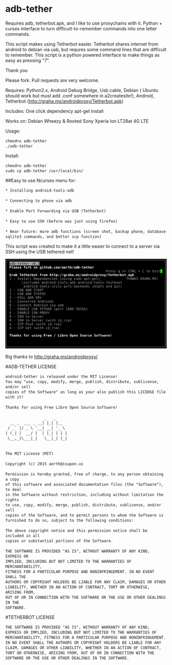 # adb-tether

Requires adb, tetherbot.apk, and I like to use proxychains with it. Python + curses interface to turn difficult-to-remember commands into one letter commands.

This script makes using Tetherbot easier. Tetherbot shares internet from android to debian via usb, but requres some command lines that are difficult to remember. This script is a python powered interface to make things as easy as pressing "7". 

Thank you

Please fork. Pull requests are very welcome.

Requires: Python2.x, Android Debug Bridge, Usb cable, Debian ( Ubuntu should work but must add .conf somewhere in a2createsite!), Android, Tetherbot (http://graha.ms/androidproxy/Tetherbot.apk)

Includes: One click dependency apt-get install

Works on: Debian Wheezy & Rooted Sony Xperia Ion LT28at 4G LTE


Usage: 
```
chmod+x adb-tether
./adb-tether
```

Install: 
```
chmod+x adb-tether
sudo cp adb-tether /usr/local/bin/
```



##Easy to use Ncurses menu for:

    * Installing android-tools-adb
    
    * Connecting to phone via adb
    
    * Enable Port Forwarding via USB (Tetherbot)
    
    * Easy to use SSH (before was just using firefox)

    * Near future: more adb functions (screen shot, backup phone, database sqlite3 commands, and better scp function)
    

This script was created to make it a little easier to connect to a server via SSH using the USB tethered net!

![Android Debian USB Tether in action!]( ./img/Screenshot.png
 "Android Debian USB Tether in action!")

Big thanks to http://graha.ms/androidproxy/

#ADB-TETHER LICENSE
```
android-tether is released under the MIT License!
You may "use, copy, modify, merge, publish, distribute, sublicense, and/or sell
copies of the Software" as long as your also publish this LICENSE file with it!

Thanks for using Free Libre Open Source Software!

                 _   _     
  __ _  ___ _ __| |_| |__  
 / _` |/ _ \ '__| __| '_ \ 
| (_| |  __/ |  | |_| | | |
 \__,_|\___|_|   \__|_| |_|
                           

The MIT License (MIT)

Copyright (c) 2015 aerth@isupon.us

Permission is hereby granted, free of charge, to any person obtaining a copy
of this software and associated documentation files (the "Software"), to deal
in the Software without restriction, including without limitation the rights
to use, copy, modify, merge, publish, distribute, sublicense, and/or sell
copies of the Software, and to permit persons to whom the Software is
furnished to do so, subject to the following conditions:

The above copyright notice and this permission notice shall be included in all
copies or substantial portions of the Software.

THE SOFTWARE IS PROVIDED "AS IS", WITHOUT WARRANTY OF ANY KIND, EXPRESS OR
IMPLIED, INCLUDING BUT NOT LIMITED TO THE WARRANTIES OF MERCHANTABILITY,
FITNESS FOR A PARTICULAR PURPOSE AND NONINFRINGEMENT. IN NO EVENT SHALL THE
AUTHORS OR COPYRIGHT HOLDERS BE LIABLE FOR ANY CLAIM, DAMAGES OR OTHER
LIABILITY, WHETHER IN AN ACTION OF CONTRACT, TORT OR OTHERWISE, ARISING FROM,
OUT OF OR IN CONNECTION WITH THE SOFTWARE OR THE USE OR OTHER DEALINGS IN THE
SOFTWARE.

```


#TETHERBOT LICENSE
```
THE SOFTWARE IS PROVIDED "AS IS", WITHOUT WARRANTY OF ANY KIND, EXPRESS OR IMPLIED, INCLUDING BUT NOT LIMITED TO THE WARRANTIES OF MERCHANTABILITY, FITNESS FOR A PARTICULAR PURPOSE AND NONINFRINGEMENT. IN NO EVENT SHALL THE AUTHORS OR COPYRIGHT HOLDERS BE LIABLE FOR ANY CLAIM, DAMAGES OR OTHER LIABILITY, WHETHER IN AN ACTION OF CONTRACT, TORT OR OTHERWISE, ARISING FROM, OUT OF OR IN CONNECTION WITH THE SOFTWARE OR THE USE OR OTHER DEALINGS IN THE SOFTWARE. 
```

